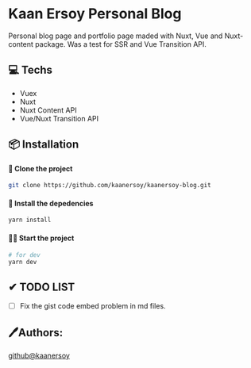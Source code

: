 # Kaan Ersoy Personal Blog

Personal blog page and portfolio page maded with Nuxt, Vue and Nuxt-content package.
Was a test for SSR and Vue Transition API.

## 💻 Techs

  - Vuex
  - Nuxt
  - Nuxt Content API
  - Vue/Nuxt Transition API

## 📦 Installation

#### 📰 Clone the project

```bash
git clone https://github.com/kaanersoy/kaanersoy-blog.git
```

#### 🔻 Install the depedencies

```bash
yarn install
```

#### 🏃‍♂️ Start the project

```bash
# for dev
yarn dev
```

## ✔ TODO LIST

  - [ ] Fix the gist code embed problem in md files.
## 🖊Authors:

  [github@kaanersoy](https://github.com/kaanersoy)
